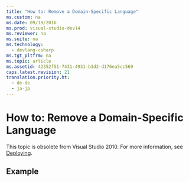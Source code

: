 ```yaml
---
title: "How to: Remove a Domain-Specific Language"
ms.custom: na
ms.date: 09/19/2016
ms.prod: visual-studio-dev14
ms.reviewer: na
ms.suite: na
ms.technology: 
  - devlang-csharp
ms.tgt_pltfrm: na
ms.topic: article
ms.assetid: 42352f51-7431-4931-b3d2-d176ea5cc569
caps.latest.revision: 21
translation.priority.ht: 
  - de-de
  - ja-jp
---
```

# How to: Remove a Domain-Specific Language
This topic is obsolete from Visual Studio 2010. For more information, see [Deploying](../vs140/Deploying-Domain-Specific-Language-Solutions.md).  
  
## Example